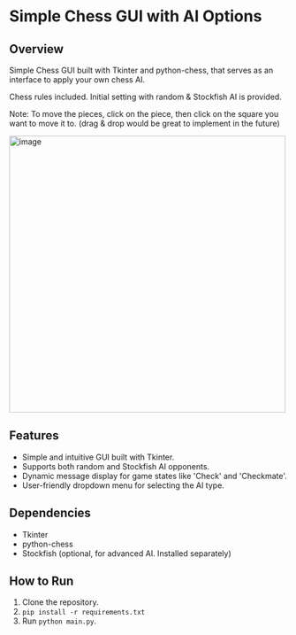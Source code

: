 # Simple Chess GUI with AI Options

## Overview
Simple Chess GUI built with Tkinter and python-chess, that serves as an interface to apply your own chess AI.

Chess rules included.
Initial setting with random & Stockfish AI is provided.

Note: To move the pieces, click on the piece, then click on the square you want to move it to.
(drag & drop would be great to implement in the future)

<img width="500" alt="image" src="https://github.com/gusbakker/python-chess-gui/assets/11593313/431bc3bd-994a-4956-8a3d-119a07ad1894">

## Features
- Simple and intuitive GUI built with Tkinter.
- Supports both random and Stockfish AI opponents.
- Dynamic message display for game states like 'Check' and 'Checkmate'.
- User-friendly dropdown menu for selecting the AI type.

## Dependencies
- Tkinter
- python-chess
- Stockfish (optional, for advanced AI. Installed separately)

## How to Run
1. Clone the repository.
2. `pip install -r requirements.txt`
3. Run `python main.py`.
